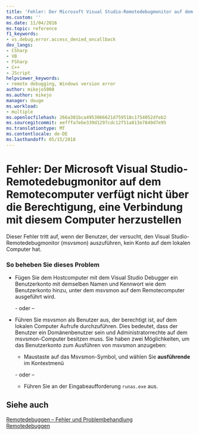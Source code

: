 ```yaml
---
title: 'Fehler: Der Microsoft Visual Studio-Remotedebugmonitor auf dem Remotecomputer besitzt keine Berechtigung zur Verbindung mit diesem Computer | Microsoft Docs'
ms.custom: ''
ms.date: 11/04/2016
ms.topic: reference
f1_keywords:
- vs.debug.error.access_denied_oncallback
dev_langs:
- CSharp
- VB
- FSharp
- C++
- JScript
helpviewer_keywords:
- remote debugging, Windows version error
author: mikejo5000
ms.author: mikejo
manager: douge
ms.workload:
- multiple
ms.openlocfilehash: 266a301bca4953066621d759518c1754052dfeb2
ms.sourcegitcommit: eefffa7ebe339d1297cdc12f51a813e7849d7e95
ms.translationtype: MT
ms.contentlocale: de-DE
ms.lasthandoff: 05/15/2018
---
```

# <a name="error-the-microsoft-visual-studio-remote-debugging-monitor-on-the-remote-computer-does-not-have-permission-to-connect-to-this-computer"></a>Fehler: Der Microsoft Visual Studio-Remotedebugmonitor auf dem Remotecomputer verfügt nicht über die Berechtigung, eine Verbindung mit diesem Computer herzustellen
Dieser Fehler tritt auf, wenn der Benutzer, der versucht, den Visual Studio-Remotedebugmonitor (msvsmon) auszuführen, kein Konto auf dem lokalen Computer hat.  
  
### <a name="to-fix-this-problem"></a>So beheben Sie dieses Problem  
  
-   Fügen Sie dem Hostcomputer mit dem Visual Studio Debugger ein Benutzerkonto mit demselben Namen und Kennwort wie dem Benutzerkonto hinzu, unter dem msvsmon auf dem Remotecomputer ausgeführt wird.  
  
     \- oder –  
  
-   Führen Sie msvsmon als Benutzer aus, der berechtigt ist, auf dem lokalen Computer Aufrufe durchzuführen. Dies bedeutet, dass der Benutzer ein Domänenbenutzer sein und Administratorrechte auf dem msvsmon-Computer besitzen muss.  Sie haben zwei Möglichkeiten, um das Benutzerkonto zum Ausführen von msvsmon anzugeben:  
  
    -   Maustaste auf das Msvsmon-Symbol, und wählen Sie **ausführende** im Kontextmenü  
  
     \- oder –  
  
    -   Führen Sie an der Eingabeaufforderung `runas.exe` aus.  
  
## <a name="see-also"></a>Siehe auch  
 [Remotedebuggen – Fehler und Problembehandlung](../debugger/remote-debugging-errors-and-troubleshooting.md)   
 [Remotedebuggen](../debugger/remote-debugging.md)